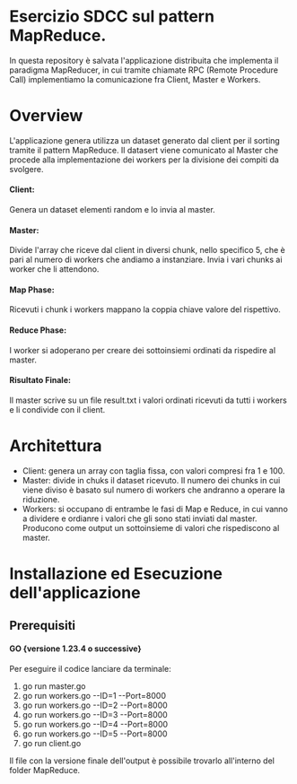 # Esercizio SDCC sul pattern MapReduce. 
In questa repository è salvata l'applicazione distribuita che implementa il paradigma MapReducer, in cui tramite chiamate RPC (Remote Procedure Call) implementiamo la comunicazione fra Client, Master e Workers. 
# Overview 
L'applicazione genera utilizza un dataset generato dal client per il sorting tramite il pattern MapReduce. Il datasert viene comunicato al Master che procede alla implementazione dei workers per la divisione dei compiti da svolgere. 
#### Client: 
Genera un dataset elementi random e lo invia al master. 
#### Master:
Divide l'array che riceve dal client in diversi chunk, nello specifico 5, che è pari al numero di workers che andiamo a instanziare. Invia i vari chunks ai worker che li attendono. 
#### Map Phase: 
Ricevuti i chunk i workers mappano la coppia chiave valore del rispettivo.
#### Reduce Phase:
I worker si adoperano per creare dei sottoinsiemi ordinati da rispedire al master. 
#### Risultato Finale: 
Il master scrive su un file result.txt i valori ordinati ricevuti da tutti i workers e li condivide con il client. 

# Architettura
- Client: genera un array con taglia fissa, con valori compresi fra 1 e 100.
- Master: divide in chuks il dataset ricevuto. Il numero dei chunks in cui viene diviso è basato sul numero di workers che andranno a operare la riduzione.
- Workers: si occupano di entrambe le fasi di Map e Reduce, in cui vanno a dividere e ordianre i valori che gli sono stati inviati dal master. Producono come output un sottoinsieme di valori che rispediscono al master. 


# Installazione ed Esecuzione dell'applicazione
##  Prerequisiti 
#### GO {versione 1.23.4 o successive} 

Per eseguire il codice lanciare da terminale: 
1. go run master.go
2. go run workers.go --ID=1 --Port=8000
3. go run workers.go --ID=2 --Port=8000
4. go run workers.go --ID=3 --Port=8000
5. go run workers.go --ID=4 --Port=8000
6. go run workers.go --ID=5 --Port=8000
7. go run client.go

Il file con la versione finale dell'output è possibile trovarlo all'interno del folder MapReduce. 

   
